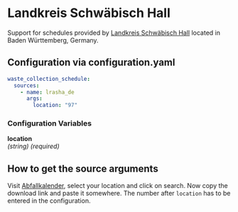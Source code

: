 # Landkreis Schwäbisch Hall

Support for schedules provided by [Landkreis Schwäbisch Hall](https://www.lrasha.de) located in Baden Württemberg, Germany.

## Configuration via configuration.yaml

```yaml
waste_collection_schedule:
  sources:
    - name: lrasha_de
      args:
        location: "97"
```

### Configuration Variables

**location**<br>
*(string) (required)*

## How to get the source arguments

Visit [Abfallkalender](https://www.lrasha.de/de/buergerservice/abfallwirtschaft/abfallkalender), select your location and click on search. Now copy the download link and paste it somewhere. The number after `location` has to be entered in the configuration.
